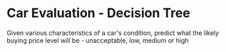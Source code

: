 # Car Evaluation - Decision Tree 
Given various characteristics of a car's condition, predict what the likely buying price level will be - unacceptable, low, medium or high 

